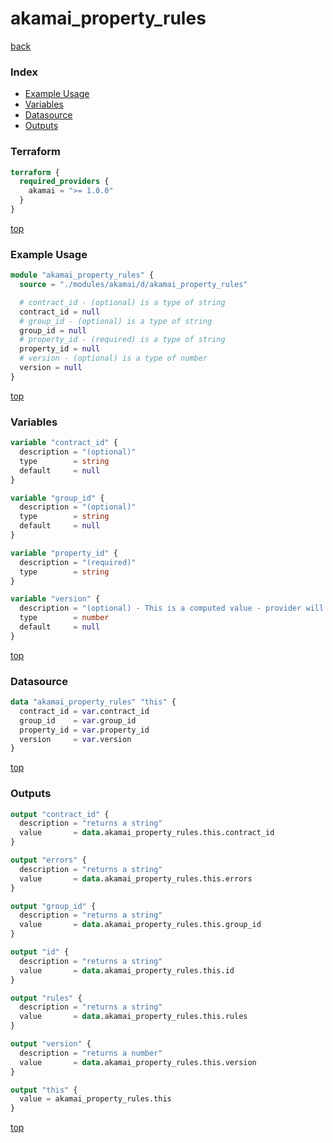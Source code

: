 # akamai_property_rules

[back](../akamai.md)

### Index

- [Example Usage](#example-usage)
- [Variables](#variables)
- [Datasource](#datasource)
- [Outputs](#outputs)

### Terraform

```terraform
terraform {
  required_providers {
    akamai = ">= 1.0.0"
  }
}
```

[top](#index)

### Example Usage

```terraform
module "akamai_property_rules" {
  source = "./modules/akamai/d/akamai_property_rules"

  # contract_id - (optional) is a type of string
  contract_id = null
  # group_id - (optional) is a type of string
  group_id = null
  # property_id - (required) is a type of string
  property_id = null
  # version - (optional) is a type of number
  version = null
}
```

[top](#index)

### Variables

```terraform
variable "contract_id" {
  description = "(optional)"
  type        = string
  default     = null
}

variable "group_id" {
  description = "(optional)"
  type        = string
  default     = null
}

variable "property_id" {
  description = "(required)"
  type        = string
}

variable "version" {
  description = "(optional) - This is a computed value - provider will always use 'latest' version, providing own version number is not supported"
  type        = number
  default     = null
}
```

[top](#index)

### Datasource

```terraform
data "akamai_property_rules" "this" {
  contract_id = var.contract_id
  group_id    = var.group_id
  property_id = var.property_id
  version     = var.version
}
```

[top](#index)

### Outputs

```terraform
output "contract_id" {
  description = "returns a string"
  value       = data.akamai_property_rules.this.contract_id
}

output "errors" {
  description = "returns a string"
  value       = data.akamai_property_rules.this.errors
}

output "group_id" {
  description = "returns a string"
  value       = data.akamai_property_rules.this.group_id
}

output "id" {
  description = "returns a string"
  value       = data.akamai_property_rules.this.id
}

output "rules" {
  description = "returns a string"
  value       = data.akamai_property_rules.this.rules
}

output "version" {
  description = "returns a number"
  value       = data.akamai_property_rules.this.version
}

output "this" {
  value = akamai_property_rules.this
}
```

[top](#index)